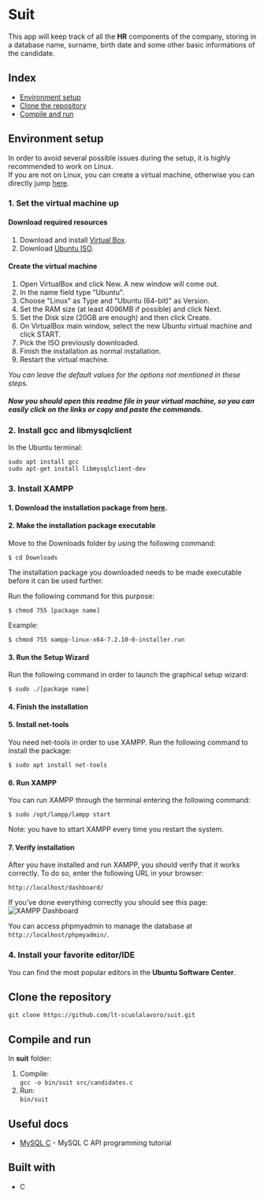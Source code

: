# Suit
This app will keep track of all the __HR__ components of the company, storing in a database name, surname, birth date and some other basic informations of the candidate.

## Index
* [Environment setup](https://github.com/lt-scuolalavoro/suit#environment-setup)
* [Clone the repository](https://github.com/lt-scuolalavoro/suit#clone-the-repository)
* [Compile and run](https://github.com/lt-scuolalavoro/suit#compile-and-run)

## Environment setup
In order to avoid several possible issues during the setup, it is highly recommended to work on Linux.\
If you are not on Linux, you can create a virtual machine, otherwise you can directly jump [here](https://github.com/lt-scuolalavoro/suit#2-install-gcc-and-libmysqlclient).
### 1. Set the virtual machine up 
#### Download required resources
1. Download and install [Virtual Box](https://www.virtualbox.org/wiki/Downloads).
2. Download [Ubuntu ISO](https://www.ubuntu.com/download/desktop).
#### Create the virtual machine
1. Open VirtualBox and click New. A new window will come out.
3. In the name field type "Ubuntu".
4. Choose "Linux" as Type and "Ubuntu (64-bit)" as Version.
3. Set the RAM size (at least 4096MB if possible) and click Next.
4. Set the Disk size (20GB are enough) and then click Create.
5. On VirtualBox main window, select the new Ubuntu virtual machine and click START.
6. Pick the ISO previously downloaded.
6. Finish the installation as normal installation.
7. Restart the virtual machine.

_You can leave the default values for the options not mentioned in these steps._

##### Now you should open this readme file in your virtual machine, so you can easily click on the links or copy and paste the commands.
### 2. Install gcc and libmysqlclient
In the Ubuntu terminal:
```
sudo apt install gcc
sudo apt-get install libmysqlclient-dev
```
### 3. Install XAMPP
#### 1. Download the installation package from [here](https://www.apachefriends.org/it/download.html).
#### 2. Make the installation package executable
Move to the Downloads folder by using the following command:
```
$ cd Downloads
```
The installation package you downloaded needs to be made executable before it can be used further.

Run the following command for this purpose:
```
$ chmod 755 [package name]
```
Example:
```
$ chmod 755 xampp-linux-x64-7.2.10-0-installer.run
```
#### 3. Run the Setup Wizard
Run the following command in order to launch the graphical setup wizard:
```
$ sudo ./[package name]

```
#### 4. Finish the installation
#### 5. Install net-tools
You need net-tools in order to use XAMPP. Run the following command to install the package:
```
$ sudo apt install net-tools
```
#### 6. Run XAMPP
You can run XAMPP through the terminal entering the following command:
```
$ sudo /opt/lampp/lampp start
```
Note: you have to sttart XAMPP every time you restart the system.

#### 7. Verify installation
After you have installed and run XAMPP, you should verify that it works correctly. To do so, enter the following URL in your browser:
```
http://localhost/dashboard/
```
If you've done everything correctly you should see this page:
![XAMPP Dashboard](https://vitux.com/wp-content/uploads/2018/10/word-image-14-768x369.png)

You can access phpmyadmin to manage the database at `http://localhost/phpmyadmin/`.

### 4. Install your favorite editor/IDE
You can find the most popular editors in the **Ubuntu Software Center**.

## Clone the repository
```
git clone https://github.com/lt-scuolalavoro/suit.git
```
## Compile and run
In __suit__ folder:
1. Compile:\
```gcc -o bin/suit src/candidates.c```    
2. Run:\
```bin/suit```
## Useful docs 
* [MySQL C](https://docs.google.com/document/d/1XyP09J5EF2wkSpmlwJ9Ew7IGDa0sb1mDyL_xx6XuTk8/edit) - MySQL C API programming tutorial
 
## Built with
* C
